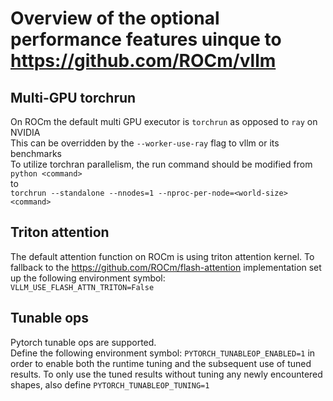 # Overview of the optional performance features uinque to https://github.com/ROCm/vllm
## Multi-GPU torchrun
On ROCm the default multi GPU executor is `torchrun` as opposed to `ray` on NVIDIA  
This can be overridden by the `--worker-use-ray` flag to vllm or its benchmarks  
To utilize torchran parallelism, the run command should be modified from  
`python <command>`  
to  
`torchrun --standalone --nnodes=1 --nproc-per-node=<world-size> <command>`
## Triton attention
The default attention function on ROCm is using triton attention kernel. To fallback to the https://github.com/ROCm/flash-attention implementation set up the following environment symbol:  
`VLLM_USE_FLASH_ATTN_TRITON=False`
## Tunable ops
Pytorch tunable ops are supported.  
Define the following environment symbol: `PYTORCH_TUNABLEOP_ENABLED=1` in order to enable both the runtime tuning and the subsequent use of tuned results. To only use the tuned results without tuning any newly encountered shapes, also define `PYTORCH_TUNABLEOP_TUNING=1`
